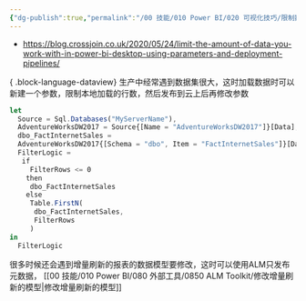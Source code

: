 ```yaml
---
{"dg-publish":true,"permalink":"/00 技能/010 Power BI/020 可视化技巧/限制数据集的行数/","tags":["数据加载","alm_toolkit"]}
---
```






- https://blog.crossjoin.co.uk/2020/05/24/limit-the-amount-of-data-you-work-with-in-power-bi-desktop-using-parameters-and-deployment-pipelines/

{ .block-language-dataview}
生产中经常遇到数据集很大，这时加载数据时可以新建一个参数，限制本地加载的行数，然后发布到云上后再修改参数

```js
let
  Source = Sql.Databases("MyServerName"),
  AdventureWorksDW2017 = Source{[Name = "AdventureWorksDW2017"]}[Data],
  dbo_FactInternetSales = 
  AdventureWorksDW2017{[Schema = "dbo", Item = "FactInternetSales"]}[Data],
  FilterLogic = 
   if 
     FilterRows <= 0 
    then 
     dbo_FactInternetSales 
    else 
     Table.FirstN(
      dbo_FactInternetSales, 
      FilterRows
     )
in
  FilterLogic
```

很多时候还会遇到增量刷新的报表的数据模型要修改，这时可以使用ALM只发布元数据，
[[00 技能/010 Power BI/080 外部工具/0850 ALM Toolkit/修改增量刷新的模型\|修改增量刷新的模型]]


